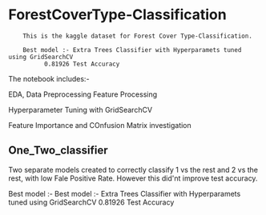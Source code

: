 # ForestCoverType-Classification

        This is the kaggle dataset for Forest Cover Type-Classification.

        Best model :- Extra Trees Classifier with Hyperparamets tuned using GridSearchCV
              0.81926 Test Accuracy
             
                            
The notebook includes:-

EDA, Data Preprocessing
Feature Processing
  
Hyperparameter Tuning with GridSearchCV

Feature Importance and COnfusion Matrix investigation

## One_Two_classifier
  
  Two separate models created to correctly classify 1 vs the rest and 2 vs the rest, with low Fale Positive Rate.
  However this did'nt improve test accuracy. 

Best model :- 
         Best model :- Extra Trees Classifier with Hyperparamets tuned using GridSearchCV
         0.81926 Test Accuracy
        
